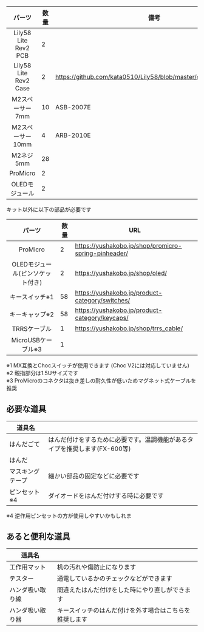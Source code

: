 |パーツ|数量|備考|
|:---:|---|---|
|Lily58 Lite Rev2 PCB|2||
|Lily58 Lite Rev2 Case|2|https://github.com/kata0510/Lily58/blob/master/case/Lily58_case.ai|
|M2スペーサー 7mm|10|ASB-2007E|
|M2スペーサー 10mm|4|ARB-2010E|
|M2ネジ 5mm|28||
|ProMicro|2||
|OLEDモジュール|2||

キット以外に以下の部品が必要です

|パーツ|数量|URL|
|:---:|---|---|
|ProMicro|2|https://yushakobo.jp/shop/promicro-spring-pinheader/|
|OLEDモジュール(ピンソケット付き)|2|https://yushakobo.jp/shop/oled/|
|キースイッチ※1|58|https://yushakobo.jp/product-category/switches/|
|キーキャップ※2|58|https://yushakobo.jp/product-category/keycaps/|
|TRRSケーブル|1|https://yushakobo.jp/shop/trrs_cable/|
|MicroUSBケーブル※3|1||

※1 MX互換とChocスイッチが使用できます (Choc V2には対応していません)  
※2 親指部分は1.5Uサイズです  
※3 ProMicroのコネクタは抜き差しの耐久性が低いためマグネット式ケーブルを推奨

## 必要な道具
|道具名||
|---|---|
|はんだごて|はんだ付けをするために必要です。温調機能があるタイプを推奨します(FX-600等)|
|はんだ||
|マスキングテープ|細かい部品の固定などに必要です|
|ピンセット※4|ダイオードをはんだ付けする時に必要です|

※4 逆作用ピンセットの方が使用しやすいかもしれま

## あると便利な道具
|道具名||
|---|---|
|工作用マット|机の汚れや傷防止になります|
|テスター|通電しているかのチェックなどができます|
|ハンダ吸い取り線|間違えたはんだ付けをした時にやり直しができます|
|ハンダ吸い取り器|キースイッチのはんだ付けを外す場合はこちらを推奨します|